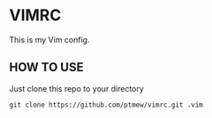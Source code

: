 # VIMRC
This is my Vim config.

## HOW TO USE 
Just clone this repo to your directory 
```
git clone https://github.com/ptmew/vimrc.git .vim
```
